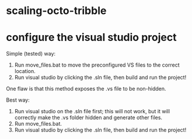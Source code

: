 # scaling-octo-tribble

# configure the visual studio project

Simple (tested) way:
  1. Run move_files.bat to move the preconfigured VS files to the correct location.
  2. Run visual studio by clicking the .sln file, then build and run the project!
 
 One flaw is that this method exposes the .vs file to be non-hidden.
  
Best way:
  1. Run visual studio on the .sln file first; this will not work, but it will correctly make the .vs folder hidden and generate other files.
  2. Run move_files.bat.
  3. Run visual studio by clicking the .sln file, then build and run the project!
